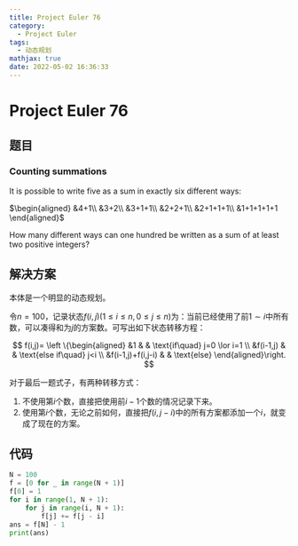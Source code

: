 ```yaml
---
title: Project Euler 76
category:
  - Project Euler
tags:
  - 动态规划
mathjax: true
date: 2022-05-02 16:36:33
---
```


<escape><!-- more --></escape>

# Project Euler 76

## 题目

### Counting summations

It is possible to write five as a sum in exactly six different ways:

$\begin{aligned}
&4+1\\
&3+2\\
&3+1+1\\
&2+2+1\\
&2+1+1+1\\
&1+1+1+1+1
\end{aligned}$

How many different ways can one hundred be written as a sum of at least two positive integers?

## 解决方案

本体是一个明显的动态规划。

令$n=100$，记录状态$f(i,j)(1\leq i\leq n,0\leq j\leq n)$为：当前已经使用了前$1\sim i$中所有数，可以凑得和为$j$的方案数。可写出如下状态转移方程：

$$
f(i,j)=
\left \{\begin{aligned}
  &1  & & \text{if\quad} j=0 \lor i=1 \\
  &f(i-1,j)  & & \text{else if\quad} j<i \\
  &f(i-1,j)+f(i,j-i) & & \text{else}
\end{aligned}\right.
$$

对于最后一题式子，有两种转移方式：

1. 不使用第$i$个数，直接把使用前$i-1$个数的情况记录下来。
2. 使用第$i$个数，无论之前如何，直接把$f(i,j-i)$中的所有方案都添加一个$i$，就变成了现在的方案。

## 代码

```py
N = 100
f = [0 for _ in range(N + 1)]
f[0] = 1
for i in range(1, N + 1):
    for j in range(i, N + 1):
        f[j] += f[j - i]
ans = f[N] - 1
print(ans)

```
